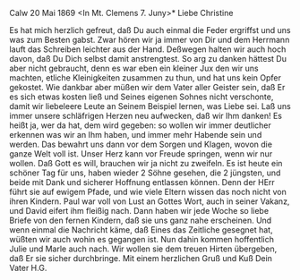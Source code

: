  Calw 20 Mai 1869
 <In Mt. Clemens 7. Juny>*
Liebe Christine

Es hat mich herzlich gefreut, daß Du auch einmal die Feder ergriffst und uns was zum Besten gabst. Zwar hören wir ja immer von Dir und dem Herrmann lauft das Schreiben leichter aus der Hand. Deßwegen halten wir auch hoch davon, daß Du Dich selbst damit anstrengtest. So arg zu danken hättest Du aber nicht gebraucht, denn es war eben ein kleiner Jux den wir uns machten, etliche Kleinigkeiten zusammen zu thun, und hat uns kein Opfer gekostet. Wie dankbar aber müßen wir dem Vater aller Geister sein, daß Er es sich etwas kosten ließ und Seines eigenen Sohnes nicht verschonte, damit wir liebeleere Leute an Seinem Beispiel lernen, was Liebe sei. Laß uns immer unsere schläfrigen Herzen neu aufwecken, daß wir Ihm danken! Es heißt ja, wer da hat, dem wird gegeben: so wollen wir immer deutlicher erkennen was wir an Ihm haben, und immer mehr Habende sein und werden. Das bewahrt uns dann vor dem Sorgen und Klagen, wovon die ganze Welt voll ist. Unser Herz kann vor Freude springen, wenn wir nur wollen. Daß Gott es will, brauchen wir ja nicht zu zweifeln. Es ist heute ein schöner Tag für uns, haben wieder 2 Söhne gesehen, die 2 jüngsten, und beide mit Dank und sicherer Hoffnung entlassen können. Denn der HErr führt sie auf ewigem Pfade, und wie viele Eltern wissen das noch nicht von ihren Kindern. Paul war voll von Lust an Gottes Wort, auch in seiner Vakanz, und David eifert ihm fleißig nach. Dann haben wir jede Woche so liebe Briefe von den fernen Kindern, daß sie uns ganz nahe erscheinen. Und wenn einmal die Nachricht käme, daß Eines das Zeitliche gesegnet hat, wüßten wir auch wohin es gegangen ist. Nun dahin kommen hoffentlich Julie und Marle auch nach. Wir wollen sie dem treuen Hirten übergeben, daß Er sie sicher durchbringe. Mit einem herzlichen Gruß und Kuß
 Dein Vater H.G.
